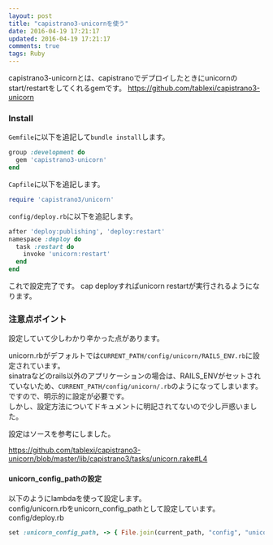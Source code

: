 ```yaml
---
layout: post
title: "capistrano3-unicornを使う"
date: 2016-04-19 17:21:17
updated: 2016-04-19 17:21:17
comments: true
tags: Ruby
---
```


capistrano3-unicornとは、capistranoでデプロイしたときにunicornのstart/restartをしてくれるgemです。
https://github.com/tablexi/capistrano3-unicorn

### Install
`Gemfile`に以下を追記して`bundle install`します。


```ruby
group :development do
  gem 'capistrano3-unicorn'
end

```

`Capfile`に以下を追記します。


```ruby
require 'capistrano3/unicorn'

```

`config/deploy.rb`に以下を追記します。


```ruby
after 'deploy:publishing', 'deploy:restart'
namespace :deploy do
  task :restart do
    invoke 'unicorn:restart'
  end
end

```

これで設定完了です。
cap deployすればunicorn restartが実行されるようになります。

### 注意点ポイント

設定していて少しわかり辛かった点があります。

unicorn.rbがデフォルトでは`CURRENT_PATH/config/unicorn/RAILS_ENV.rb`に設定されています。  
sinatraなどのrails以外のアプリケーションの場合は、RAILS_ENVがセットされていないため、`CURRENT_PATH/config/unicorn/.rb`のようになってしまいます。
ですので、明示的に設定が必要です。  
しかし、設定方法についてドキュメントに明記されてないので少し戸惑いました。

設定はソースを参考にしました。

https://github.com/tablexi/capistrano3-unicorn/blob/master/lib/capistrano3/tasks/unicorn.rake#L4

#### unicorn_config_pathの設定


以下のようにlambdaを使って設定します。  
config/unicorn.rbをunicorn_config_pathとして設定しています。  
config/deploy.rb


```ruby
set :unicorn_config_path, -> { File.join(current_path, "config", "unicorn.rb") }

```

